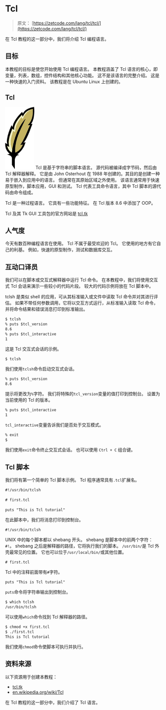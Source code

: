# Tcl

> 原文： [https://zetcode.com/lang/tcl/tcl/](https://zetcode.com/lang/tcl/tcl/)

在 Tcl 教程的这一部分中，我们将介绍 Tcl 编程语言。

## 目标

本教程的目标是使您开始使用 Tcl 编程语言。 本教程涵盖了 Tcl 语言的核心，即变量，列表，数组，控件结构和其他核心功能。 这不是该语言的完整介绍。 这是一种快速的入门资料。 该教程是在 Ubuntu Linux 上创建的。

## Tcl

![Tcl logo](img/200c3bd9ac24d25b6072fba61ecafe59.jpg) Tcl 是基于字符串的脚本语言。 源代码被编译成字节码，然后由 Tcl 解释器解释。 它是由 John Osterhout 在 1988 年创建的。其目的是创建一种易于嵌入到应用中的语言。 但通常在其原始区域之外使用。 该语言通常用于快速原型制作，脚本应用，GUI 和测试。 Tcl 代表工具命令语言，其中 Tcl 脚本的源代码由命令组成。

Tcl 是一种过程语言。 它具有一些功能特征。 在 Tcl 版本 8.6 中添加了 OOP。

Tcl 及其 Tk GUI 工具包的官方网站是 [tcl.tk](http://tcl.tk/)

## 人气度

今天有数百种编程语言在使用。 Tcl 不属于最受欢迎的 Tcl。 它使用的地方有它自己的利基。 例如，快速的原型制作，测试和数据库交互。

## 互动口译员

我们可以在脚本或交互式解释器中运行 Tcl 命令。 在本教程中，我们将使用交互式 Tcl 会话来演示一些较小的代码片段。 较大的代码示例将放在 Tcl 脚本中。

tclsh 是类似 shell 的应用，可从其标准输入或文件中读取 Tcl 命令并对其进行评估。 如果不带任何参数调用，它将以交互方式运行，从标准输入读取 Tcl 命令，并将命令结果和错误消息打印到标准输出。

```
$ tclsh
% puts $tcl_version
8.6
% puts $tcl_interactive
1

```

这是 Tcl 交互式会话的示例。

```
$ tclsh

```

我们使用`tclsh`命令启动交互式会话。

```
% puts $tcl_version
8.6

```

提示将更改为`%`字符。 我们将特殊的`tcl_version`变量的值打印到控制台。 设置为当前使用的 Tcl 的版本。

```
% puts $tcl_interactive
1

```

`tcl_interactive`变量告诉我们是否处于交互模式。

```
% exit
$

```

我们使用`exit`命令终止交互式会话。 也可以使用 `Ctrl + C` 组合键。

## Tcl 脚本

我们将有第一个简单的 Tcl 脚本示例。 Tcl 程序通常具有`.tcl`扩展名。

```
#!/usr/bin/tclsh

# first.tcl

puts "This is Tcl tutorial"

```

在此脚本中，我们将消息打印到控制台。

```
#!/usr/bin/tclsh

```

UNIX 中的每个脚本都以 shebang 开头。 shebang 是脚本中的前两个字符：`#!`。 shebang 之后是解释器的路径，它将执行我们的脚本。 `/usr/bin/`是 Tcl 外壳最常见的位置。 它也可以位于`/usr/local/bin/`或其他位置。

```
# first.tcl

```

Tcl 中的注释前面带有`#`字符。

```
puts "This is Tcl tutorial"

```

`puts`命令将字符串输出到控制台。

```
$ which tclsh
/usr/bin/tclsh

```

可以使用`which`命令找到 Tcl 解释器的路径。

```
$ chmod +x first.tcl 
$ ./first.tcl 
This is Tcl tutorial

```

我们使用`chmod`命令使脚本可执行并执行。

## 资料来源

以下资源用于创建本教程：

*   [tcl.tk](http://www.tcl.tk/)
*   [en.wikipedia.org/wiki/Tcl](http://en.wikipedia.org/wiki/Tcl)

在 Tcl 教程的这一部分中，我们介绍了 Tcl 语言。